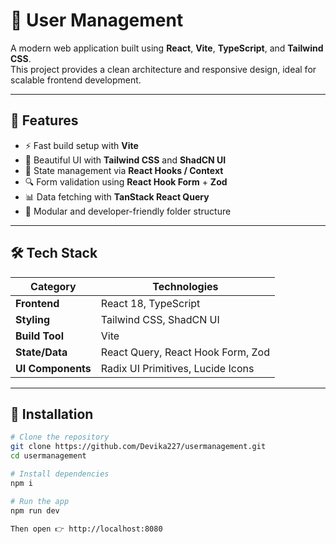 # 🧩 User Management

A modern web application built using **React**, **Vite**, **TypeScript**, and **Tailwind CSS**.  
This project provides a clean architecture and responsive design, ideal for scalable frontend development.

---

## 🚀 Features

- ⚡ Fast build setup with **Vite**
- 🎨 Beautiful UI with **Tailwind CSS** and **ShadCN UI**
- 🔄 State management via **React Hooks / Context**
- 🔍 Form validation using **React Hook Form** + **Zod**
- 📊 Data fetching with **TanStack React Query**
- 🧱 Modular and developer-friendly folder structure

---

## 🛠️ Tech Stack

| Category | Technologies |
|-----------|--------------|
| **Frontend** | React 18, TypeScript |
| **Styling** | Tailwind CSS, ShadCN UI |
| **Build Tool** | Vite |
| **State/Data** | React Query, React Hook Form, Zod |
| **UI Components** | Radix UI Primitives, Lucide Icons |

---

## 🧰 Installation

```bash
# Clone the repository
git clone https://github.com/Devika227/usermanagement.git
cd usermanagement

# Install dependencies
npm i

# Run the app
npm run dev

Then open 👉 http://localhost:8080
